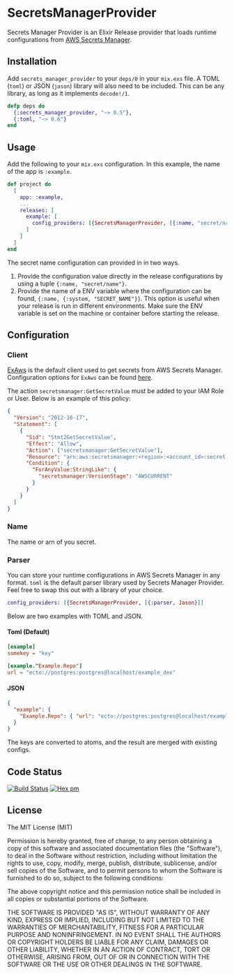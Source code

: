 # SecretsManagerProvider

Secrets Manager Provider is an Elixir Release provider that loads runtime configurations from [AWS Secrets Manager](https://aws.amazon.com/secrets-manager/).

## Installation

Add `secrets_manager_provider` to your `deps/0` in your `mix.exs` file. A TOML (`toml`) or JSON (`jason`) library will also need to be included. This can be any library, as long as it implements `decode!/1`.

```elixir
defp deps do
  {:secrets_manager_provider, "~> 0.5"},
  {:toml, "~> 0.6"}
end
```

## Usage

Add the following to your `mix.exs` configuration. In this example, the name of the app is `:example`.

```elixir
def project do
  [
    app: :example,
    ...
    releases: [
      example: [
        config_providers: [{SecretsManagerProvider, [{:name, "secret/name"}]]
      ]
    ]
  ]
end
```

The secret name configuration can provided in in two ways.

1. Provide the configuration value directly in the release configurations by using a tuple `{:name, "secret/name"}`.
2. Provide the name of a ENV variable where the configuration can be found, `{:name, {:system, "SECRET_NAME"}}`. This option is useful when your release is run in different environments. Make sure the ENV variable is set on the machine or container before starting the release.

## Configuration

### Client

[ExAws](https://hexdocs.pm/ex_aws/ExAws.html) is the default client used to get secrets from AWS Secrets Manager. Configuration options for `ExAws` can be found [here](https://hexdocs.pm/ex_aws/ExAws.html#module-aws-key-configuration).

The action `secretsmanager:GetSecretValue` must be added to your IAM Role or User. Below is an example of this policy:

```json
{
  "Version": "2012-10-17",
  "Statement": [
    {
      "Sid": "Stmt2GetSecretValue",
      "Effect": "Allow",
      "Action": ["secretsmanager:GetSecretValue"],
      "Resource": "arn:aws:secretsmanager:<region>:<account_id>:secret:<secret-name>",
      "Condition": {
        "ForAnyValue:StringLike": {
          "secretsmanager:VersionStage": "AWSCURRENT"
        }
      }
    }
  ]
}
```

### Name

The name or arn of you secret.

### Parser

You can store your runtime configurations in AWS Secrets Manager in any format. `toml` is the default parser library used by Secrets Manager Provider. Feel free to swap this out with a library of your choice.

```elixir
config_providers: [{SecretsManagerProvider, [{:parser, Jason}]]
```

Below are two examples with TOML and JSON.

#### Toml (Default)

```toml
[example]
somekey = "key"

[example."Example.Repo"]
url = "ecto://postgres:postgres@localhost/example_dev"
```

#### JSON

```json
{
  "example": {
    "Example.Repo": { "url": "ecto://postgres:postgres@localhost/example_dev" }
  }
}
```

The keys are converted to atoms, and the result are merged with existing configs.

## Code Status

[![Build Status](https://travis-ci.org/christopherlai/secrets_manager_provider.svg?branch=master)](https://travis-ci.org/christopherlai/secrets_manager_provider)
[![Hex pm](https://img.shields.io/hexpm/v/secrets_manager_provider.svg?style=flat)](https://hex.pm/packages/secrets_manager_provider)

## License

The MIT License (MIT)

Permission is hereby granted, free of charge, to any person obtaining a copy of this software and associated documentation files (the "Software"), to deal in the Software without restriction, including without limitation the rights to use, copy, modify, merge, publish, distribute, sublicense, and/or sell copies of the Software, and to permit persons to whom the Software is furnished to do so, subject to the following conditions:

The above copyright notice and this permission notice shall be included in all copies or substantial portions of the Software.

THE SOFTWARE IS PROVIDED "AS IS", WITHOUT WARRANTY OF ANY KIND, EXPRESS OR IMPLIED, INCLUDING BUT NOT LIMITED TO THE WARRANTIES OF MERCHANTABILITY, FITNESS FOR A PARTICULAR PURPOSE AND NONINFRINGEMENT. IN NO EVENT SHALL THE AUTHORS OR COPYRIGHT HOLDERS BE LIABLE FOR ANY CLAIM, DAMAGES OR OTHER LIABILITY, WHETHER IN AN ACTION OF CONTRACT, TORT OR OTHERWISE, ARISING FROM, OUT OF OR IN CONNECTION WITH THE SOFTWARE OR THE USE OR OTHER DEALINGS IN THE SOFTWARE.

